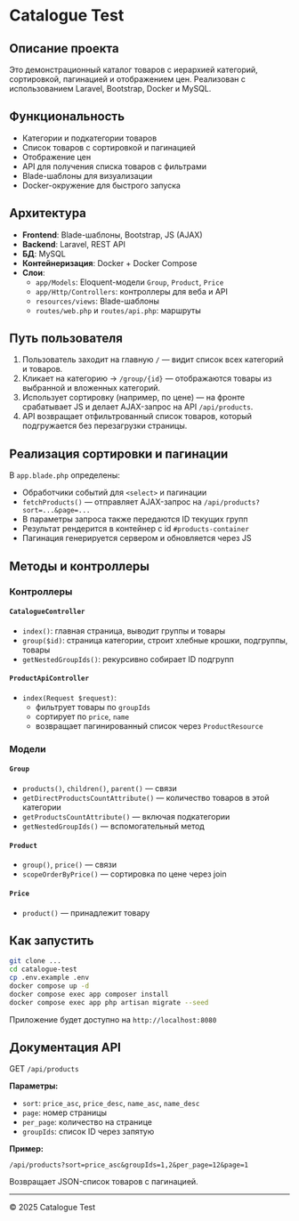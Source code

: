
# Catalogue Test

## Описание проекта

Это демонстрационный каталог товаров с иерархией категорий, сортировкой, пагинацией и отображением цен. Реализован с использованием Laravel, Bootstrap, Docker и MySQL.

## Функциональность

- Категории и подкатегории товаров
- Список товаров с сортировкой и пагинацией
- Отображение цен
- API для получения списка товаров с фильтрами
- Blade-шаблоны для визуализации
- Docker-окружение для быстрого запуска

## Архитектура

- **Frontend**: Blade-шаблоны, Bootstrap, JS (AJAX)
- **Backend**: Laravel, REST API
- **БД**: MySQL
- **Контейнеризация**: Docker + Docker Compose
- **Слои**:
  - `app/Models`: Eloquent-модели `Group`, `Product`, `Price`
  - `app/Http/Controllers`: контроллеры для веба и API
  - `resources/views`: Blade-шаблоны
  - `routes/web.php` и `routes/api.php`: маршруты

## Путь пользователя

1. Пользователь заходит на главную `/` — видит список всех категорий и товаров.
2. Кликает на категорию → `/group/{id}` — отображаются товары из выбранной и вложенных категорий.
3. Использует сортировку (например, по цене) — на фронте срабатывает JS и делает AJAX-запрос на API `/api/products`.
4. API возвращает отфильтрованный список товаров, который подгружается без перезагрузки страницы.

## Реализация сортировки и пагинации

В `app.blade.php` определены:

- Обработчики событий для `<select>` и пагинации
- `fetchProducts()` — отправляет AJAX-запрос на `/api/products?sort=...&page=...`
- В параметры запроса также передаются ID текущих групп
- Результат рендерится в контейнер с id `#products-container`
- Пагинация генерируется сервером и обновляется через JS

## Методы и контроллеры

### Контроллеры

#### `CatalogueController`

- `index()`: главная страница, выводит группы и товары
- `group($id)`: страница категории, строит хлебные крошки, подгруппы, товары
- `getNestedGroupIds()`: рекурсивно собирает ID подгрупп

#### `ProductApiController`

- `index(Request $request)`:
  - фильтрует товары по `groupIds`
  - сортирует по `price`, `name`
  - возвращает пагинированный список через `ProductResource`

### Модели

#### `Group`

- `products()`, `children()`, `parent()` — связи
- `getDirectProductsCountAttribute()` — количество товаров в этой категории
- `getProductsCountAttribute()` — включая подкатегории
- `getNestedGroupIds()` — вспомогательный метод

#### `Product`

- `group()`, `price()` — связи
- `scopeOrderByPrice()` — сортировка по цене через join

#### `Price`

- `product()` — принадлежит товару

## Как запустить

```bash
git clone ...
cd catalogue-test
cp .env.example .env
docker compose up -d
docker compose exec app composer install
docker compose exec app php artisan migrate --seed
```

Приложение будет доступно на `http://localhost:8080`

## Документация API

GET `/api/products`

**Параметры:**

- `sort`: `price_asc`, `price_desc`, `name_asc`, `name_desc`
- `page`: номер страницы
- `per_page`: количество на странице
- `groupIds`: список ID через запятую

**Пример:**

```
/api/products?sort=price_asc&groupIds=1,2&per_page=12&page=1
```

Возвращает JSON-список товаров с пагинацией.

---

© 2025 Catalogue Test
